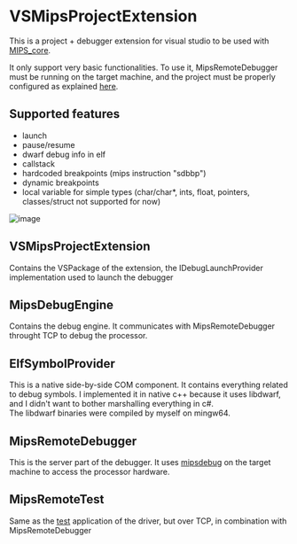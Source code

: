# VSMipsProjectExtension

This is a project + debugger extension for visual studio to be used with [MIPS_core](https://github.com/jobmarley/MIPS_core).

It only support very basic functionalities.
To use it, MipsRemoteDebugger must be running on the target machine, and the project must be properly configured as explained [here](https://github.com/jobmarley/mips_project_test).

## Supported features
- launch
- pause/resume
- dwarf debug info in elf
- callstack
- hardcoded breakpoints (mips instruction "sdbbp")
- dynamic breakpoints
- local variable for simple types (char/char*, ints, float, pointers, classes/struct not supported for now)

![image](https://user-images.githubusercontent.com/99695100/178160470-03acb55f-7645-4ae0-8374-3537b45f9cbd.png)

## VSMipsProjectExtension
Contains the VSPackage of the extension, the IDebugLaunchProvider implementation used to launch the debugger

## MipsDebugEngine
Contains the debug engine. It communicates with MipsRemoteDebugger throught TCP to debug the processor.

## ElfSymbolProvider
This is a native side-by-side COM component. It contains everything related to debug symbols. I implemented it in native c++ because it uses libdwarf, and I didn't want to bother marshalling everything in c#.  
The libdwarf binaries were compiled by myself on mingw64.

## MipsRemoteDebugger
This is the server part of the debugger. It uses [mipsdebug](https://github.com/jobmarley/pcie_mips_driver) on the target machine to access the processor hardware.

## MipsRemoteTest
Same as the [test](https://github.com/jobmarley/pcie_mips_driver) application of the driver, but over TCP, in combination with MipsRemoteDebugger

